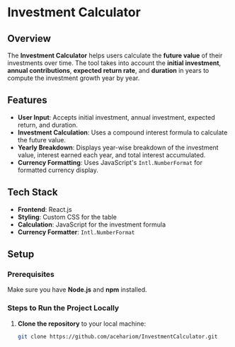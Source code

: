 # Investment Calculator

## Overview
The **Investment Calculator** helps users calculate the **future value** of their investments over time. The tool takes into account the **initial investment**, **annual contributions**, **expected return rate**, and **duration** in years to compute the investment growth year by year.

## Features
- **User Input**: Accepts initial investment, annual investment, expected return, and duration.
- **Investment Calculation**: Uses a compound interest formula to calculate the future value.
- **Yearly Breakdown**: Displays year-wise breakdown of the investment value, interest earned each year, and total interest accumulated.
- **Currency Formatting**: Uses JavaScript's `Intl.NumberFormat` for formatted currency display.

## Tech Stack
- **Frontend**: React.js
- **Styling**: Custom CSS for the table
- **Calculation**: JavaScript for the investment formula
- **Currency Formatter**: `Intl.NumberFormat`

## Setup

### Prerequisites
Make sure you have **Node.js** and **npm** installed.
### Steps to Run the Project Locally
1. **Clone the repository** to your local machine:
   ```bash
   git clone https://github.com/acehariom/InvestmentCalculator.git

